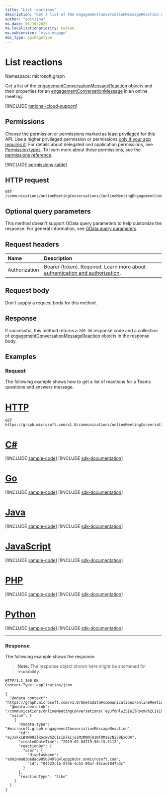 ```yaml
---
title: "List reactions"
description: "Get a list of the engagementConversationMessageReaction objects and their properties for an engagementConversationMessage in an online meeting."
author: "aditijha"
ms.date: 06/19/2025
ms.localizationpriority: medium
ms.subservice: "viva-engage"
doc_type: apiPageType
---
```


# List reactions

Namespace: microsoft.graph

Get a list of the [engagementConversationMessageReaction](../resources/engagementconversationmessagereaction.md) objects and their properties for an [engagementConversationMessage](../resources/engagementconversationmessage.md) in an online meeting.

[!INCLUDE [national-cloud-support](../../includes/global-only.md)]

## Permissions

Choose the permission or permissions marked as least privileged for this API. Use a higher privileged permission or permissions [only if your app requires it](/graph/permissions-overview#best-practices-for-using-microsoft-graph-permissions). For details about delegated and application permissions, see [Permission types](/graph/permissions-overview#permission-types). To learn more about these permissions, see the [permissions reference](/graph/permissions-reference).

<!-- {
  "blockType": "permissions",
  "name": "engagementconversationdiscussionmessage-list-reactions-permissions"
}
-->
[!INCLUDE [permissions-table](../includes/permissions/engagementconversationdiscussionmessage-list-reactions-permissions.md)]


## HTTP request

<!-- {
  "blockType": "ignored"
}
-->
``` http
GET /communications/onlineMeetingConversations/{onlineMeetingEngagementConversationId}/messages/{engagementConversationMessageId}/reactions
```

## Optional query parameters

This method doesn't support OData query parameters to help customize the response. For general information, see [OData query parameters](/graph/query-parameters).

## Request headers

|Name|Description|
|:---|:---|
|Authorization|Bearer {token}. Required. Learn more about [authentication and authorization](/graph/auth/auth-concepts).|

## Request body

Don't supply a request body for this method.

## Response

If successful, this method returns a `200 OK` response code and a collection of [engagementConversationMessageReaction](../resources/engagementconversationmessagereaction.md) objects in the response body.

## Examples

### Request

The following example shows how to get a list of reactions for a Teams questions and answers message.
# [HTTP](#tab/http)
<!-- {
  "blockType": "request",
  "name": "list_engagementconversationmessagereaction",
  "sampleKeys": ["eyJfdHlwZSI6IlRocmVhZCIsImlkIjoiMzM0NjU1NTExODA0MzEzNiJ9", "eyJfdHlwZSI6Ik1lc3NhZ2UiLCJpZCI6IjMzNDY1NTUxMTgwNDMxMzYifQ"]
}
-->
``` http
GET https://graph.microsoft.com/v1.0/communications/onlineMeetingConversations/eyJfdHlwZSI6IlRocmVhZCIsImlkIjoiMzM0NjU1NTExODA0MzEzNiJ9/messages/eyJfdHlwZSI6Ik1lc3NhZ2UiLCJpZCI6IjMzNDY1NTUxMTgwNDMxMzYifQ/reactions
```

# [C#](#tab/csharp)
[!INCLUDE [sample-code](../includes/snippets/csharp/list-engagementconversationmessagereaction-csharp-snippets.md)]
[!INCLUDE [sdk-documentation](../includes/snippets/snippets-sdk-documentation-link.md)]

# [Go](#tab/go)
[!INCLUDE [sample-code](../includes/snippets/go/list-engagementconversationmessagereaction-go-snippets.md)]
[!INCLUDE [sdk-documentation](../includes/snippets/snippets-sdk-documentation-link.md)]

# [Java](#tab/java)
[!INCLUDE [sample-code](../includes/snippets/java/list-engagementconversationmessagereaction-java-snippets.md)]
[!INCLUDE [sdk-documentation](../includes/snippets/snippets-sdk-documentation-link.md)]

# [JavaScript](#tab/javascript)
[!INCLUDE [sample-code](../includes/snippets/javascript/list-engagementconversationmessagereaction-javascript-snippets.md)]
[!INCLUDE [sdk-documentation](../includes/snippets/snippets-sdk-documentation-link.md)]

# [PHP](#tab/php)
[!INCLUDE [sample-code](../includes/snippets/php/list-engagementconversationmessagereaction-php-snippets.md)]
[!INCLUDE [sdk-documentation](../includes/snippets/snippets-sdk-documentation-link.md)]

# [Python](#tab/python)
[!INCLUDE [sample-code](../includes/snippets/python/list-engagementconversationmessagereaction-python-snippets.md)]
[!INCLUDE [sdk-documentation](../includes/snippets/snippets-sdk-documentation-link.md)]

---

### Response

The following example shows the response.
>**Note:** The response object shown here might be shortened for readability.
<!-- {
  "blockType": "response",
  "truncated": true,
  "@odata.type": "microsoft.graph.engagementConversationMessageReaction"
}
-->
``` http
HTTP/1.1 200 OK
Content-Type: application/json

{
  "@odata.context": "https://graph.microsoft.com/v1.0/$metadata#communications/onlineMeetingConversations('eyJfdHlwZSI6IlRocmVhZCIsImlkIjoiMzM0NjU1NTExODA0MzEzNiJ9')/messages('eyJfdHlwZSI6Ik1lc3NhZ2UiLCJpZCI6IjMzNDY1NTUxMTgwNDMxMzYifQ')/reactions",
  "@odata.nextLink": "/communications/onlineMeetingConversations('eyJfdHlwZSI6IlRocmVhZCIsImlkIjoiMzM0NjU1NTExODA0MzEzNiJ9')/messages('eyJfdHlwZSI6Ik1lc3NhZ2UiLCJpZCI6IjMzNDY1NTUxMTgwNDMxMzYifQ')/reactions&skipToken=eyADASSDSA",
  "value": [
    {
      "@odata.type": "#microsoft.graph.engagementConversationMessageReaction",
      "id": "eyJxFkLBYM09IlRocmVhZCIsImlkIjoiMzM0NjU1NT0MzEzNiJ9ExODA",
      "createdDateTime": "2019-02-04T19:58:15.511Z",
      "reactionBy": {
        "user": {
          "displayName": "admin@a830edad9050849lq4lepgz0ubr.onmicrosoft.com",
          "id": "04222c1b-87eb-4cb1-80af-85cae1847a3c"
        }
      },
      "reactionType": "like"
    }
  ]
}
```

